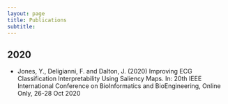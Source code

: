 ```yaml
---
layout: page
title: Publications
subtitle: 
---
```


## 2020
 - Jones, Y., Deligianni, F. and Dalton, J. (2020) Improving ECG Classification Interpretability Using Saliency Maps. In: 20th IEEE International Conference on BioInformatics and BioEngineering, Online Only, 26-28 Oct 2020
